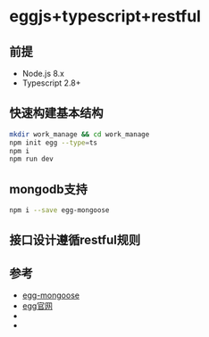 
# eggjs+typescript+restful

## 前提

- Node.js 8.x
- Typescript 2.8+


## 快速构建基本结构
```sh
mkdir work_manage && cd work_manage
npm init egg --type=ts
npm i
npm run dev
```

## mongodb支持
```sh
npm i --save egg-mongoose
```

## 接口设计遵循restful规则


## 参考
* [egg-mongoose](https://github.com/eggjs/egg-mongoose)
* [egg官网](https://eggjs.org/zh-cn/)
* []()
* []()
